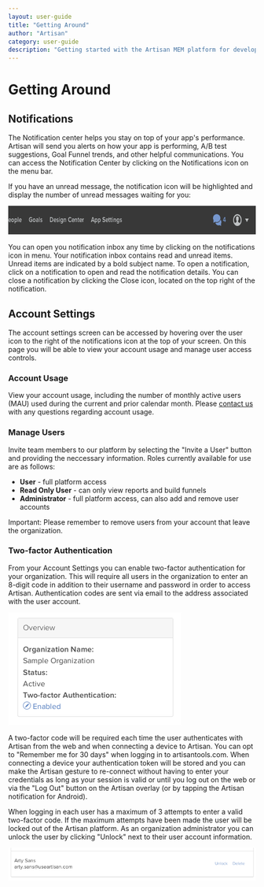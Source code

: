 ```yaml
---
layout: user-guide
title: "Getting Around"
author: "Artisan"
category: user-guide
description: "Getting started with the Artisan MEM platform for developers."
---
```

# Getting Around

## Notifications
The Notification center helps you stay on top of your app's performance. Artisan will send you alerts on how your app is performing, A/B test suggestions, Goal Funnel trends, and other helpful communications. You can access the Notification Center by clicking on the Notifications icon on the menu bar.

If you have an unread message, the notification icon will be highlighted and display the number of unread messages waiting for you:

<img src="/images/screens/nav-unread-messages-700x58.png" height="58" width="700" alt="Artisan navigation menu showing unread notifications." />

You can open you notification inbox any time by clicking on the notifications icon in menu. Your notification inbox contains read and unread items. Unread items are indicated by a bold subject name. To open a notification, click on a notification to open and read the notification details. You can close a notification by clicking the Close icon, located on the top right of the notification.

<div id="account-settings"></div>

## Account Settings

The account settings screen can be accessed by hovering over the user icon to the right of the notifications icon at the top of your screen. On this page you will be able to view your account usage and manage user access controls.

### Account Usage

View your account usage, including the number of monthly active users (MAU) used during the current and prior calendar month.  Please <a href="mailto:support@useartisan.com">contact us</a> with any questions regarding account usage.

<div id="manage-users"></div>

### Manage Users

Invite team members to our platform by selecting the "Invite a User" button and providing the neccessary information.  Roles currently available for use are as follows:

<ul>
	<li><strong>User</strong> - full platform access</li>
	<li><strong>Read Only User</strong> - can only view reports and build funnels</li>
	<li><strong>Administrator</strong> - full platform access, can also add and remove user accounts</li>
</ul>

<div class="note note-important">
  <p>Important: Please remember to remove users from your account that leave the organization.</p>
</div>

### Two-factor Authentication

From your Account Settings you can enable two-factor authentication for your organization. This will require all users in the organization to enter an 8-digit code in addition to their username and password in order to access Artisan. Authentication codes are sent via email to the address associated with the user account.

<img src="/images/screens/two-factor-enable-organization.png"/>

A two-factor code will be required each time the user authenticates with Artisan from the web and when connecting a device to Artisan. You can opt to "Remember me for 30 days" when logging in to artisantools.com. When connecting a device your authentication token will be stored and you can make the Artisan gesture to re-connect without having to enter your credentials as long as your session is valid or until you log out on the web or via the "Log Out" button on the Artisan overlay (or by tapping the Artisan notification for Android).

When logging in each user has a maximum of 3 attempts to enter a valid two-factor code. If the maximum attempts have been made the user will be locked out of the Artisan platform. As an organization administrator you can unlock the user by clicking "Unlock" next to their user account information.

<img src="/images/screens/two-factor-unlock-user.png"/>

